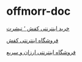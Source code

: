# offmorr-doc



[خرید اینترنتی کفش ٬ تیشرت](https://offmorr.ir)

[فروشگاه اینترنتی کفش](https://offlandorg.com/)


[فروشگاه اینترنتی ارزان و سریع](https://melonest.ir)

